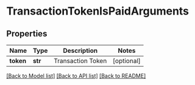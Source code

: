 # TransactionTokenIsPaidArguments

## Properties
Name | Type | Description | Notes
------------ | ------------- | ------------- | -------------
**token** | **str** | Transaction Token | [optional] 

[[Back to Model list]](../README.md#documentation-for-models) [[Back to API list]](../README.md#documentation-for-api-endpoints) [[Back to README]](../README.md)


